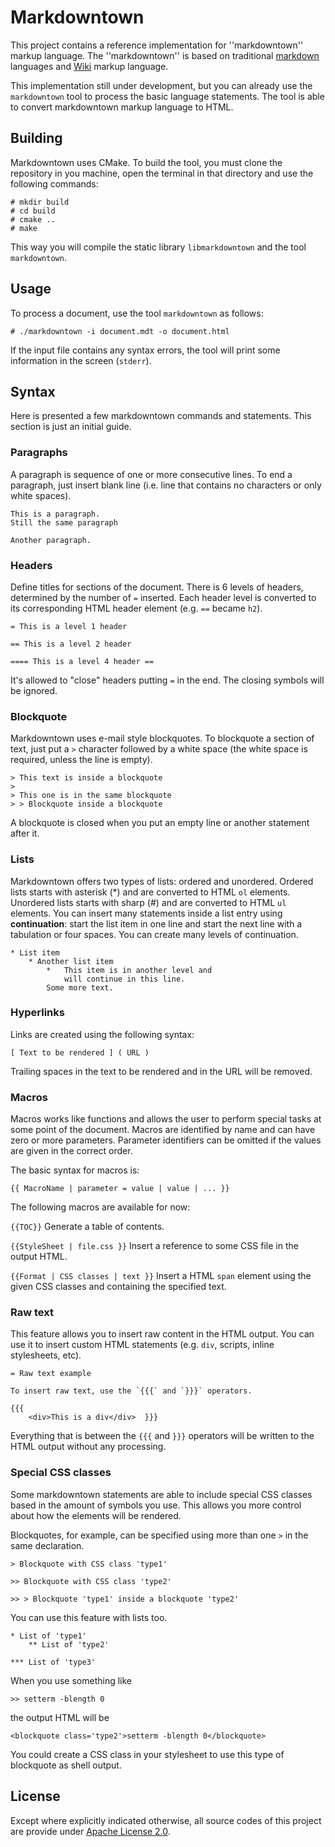 # Markdowntown

This project contains a reference implementation for ''markdowntown'' markup language. The ''markdowntown'' is based on traditional [markdown](http://daringfireball.net/projects/markdown/syntax) languages and [Wiki](https://en.wikipedia.org/wiki/Help:Wiki_markup) markup language.

This implementation still under development, but you can already use the `markdowntown` tool to process the basic language statements. The tool is able to convert markdowntown markup language to HTML.

## Building

Markdowntown uses CMake. To build the tool, you must clone the repository in you machine, open the terminal in that directory and use the following commands:

    # mkdir build
    # cd build
    # cmake ..
    # make

This way you will compile the static library `libmarkdowntown` and the tool `markdowntown`.

## Usage

To process a document, use the tool `markdowntown` as follows:

    # ./markdowntown -i document.mdt -o document.html

If the input file contains any syntax errors, the tool will print some information in the screen (`stderr`).

## Syntax

Here is presented a few markdowntown commands and statements. This section is just an initial guide.

### Paragraphs

A paragraph is sequence of one or more consecutive lines. To end a paragraph, just insert blank line (i.e. line that contains no characters or only white spaces).

    This is a paragraph.
    Still the same paragraph

    Another paragraph.


### Headers

Define titles for sections of the document. There is 6 levels of headers, determined by the number of `=` inserted. Each header level is converted to its corresponding HTML header element (e.g. `==` became `h2`).

    = This is a level 1 header

    == This is a level 2 header

    ==== This is a level 4 header ==

It's allowed to "close" headers putting `=` in the end. The closing symbols will be ignored.


### Blockquote

Markdowntown uses e-mail style blockquotes. To blockquote a section of text, just put a `>` character followed by a white space (the white space is required, unless the line is empty).

    > This text is inside a blockquote
    >
    > This one is in the same blockquote
    > > Blockquote inside a blockquote

A blockquote is closed when you put an empty line or another statement after it.


### Lists

Markdowntown offers two types of lists: ordered and unordered. Ordered lists starts with asterisk (\*) and are converted to HTML `ol` elements. Unordered lists starts with sharp (#) and are converted to HTML `ul` elements. You can insert many statements inside a list entry using **continuation**: start the list item in one line and start the next line with a tabulation or four spaces. You can create many levels of continuation.

    * List item
        * Another list item
            *   This item is in another level and
                will continue in this line.
            Some more text.


### Hyperlinks

Links are created using the following syntax:

    [ Text to be rendered ] ( URL )

Trailing spaces in the text to be rendered and in the URL will be removed.


### Macros

Macros works like functions and allows the user to perform special tasks at some point of the document. Macros are identified by name and can have zero or more parameters. Parameter identifiers can be omitted if the values are given in the correct order.

The basic syntax for macros is:

    {{ MacroName | parameter = value | value | ... }}

The following macros are available for now:

`{{TOC}}`
Generate a table of contents.

`{{StyleSheet | file.css }}`
Insert a reference to some CSS file in the output HTML.

`{{Format | CSS classes | text }}`
Insert a HTML `span` element using the given CSS classes and containing the specified text.


### Raw text

This feature allows you to insert raw content in the HTML output. You can use it to insert custom HTML statements (e.g. `div`, scripts, inline stylesheets, etc).

    = Raw text example

    To insert raw text, use the `{{{` and `}}}` operators.

    {{{
        <div>This is a div</div>  }}}

Everything that is between the `{{{` and `}}}` operators will be written to the HTML output without any processing.


### Special CSS classes

Some markdowntown statements are able to include special CSS classes based in the amount of symbols you use. This allows you more control about how the elements will be rendered.

Blockquotes, for example, can be specified using more than one `>` in the same declaration.

    > Blockquote with CSS class 'type1'

    >> Blockquote with CSS class 'type2'

    >> > Blockquote 'type1' inside a blockquote 'type2'

You can use this feature with lists too.

    * List of 'type1'
        ** List of 'type2'

    *** List of 'type3'

When you use something like

    >> setterm -blength 0

the output HTML will be

    <blockquote class='type2'>setterm -blength 0</blockquote>

You could create a CSS class in your stylesheet to use this type of blockquote as shell output.


## License

Except where explicitly indicated otherwise, all source codes of this project are provide under [Apache License 2.0](http://www.apache.org/licenses/LICENSE-2.0).
